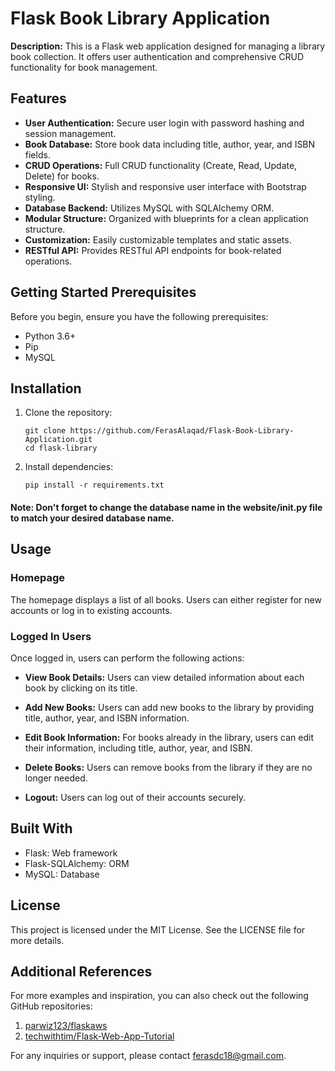 
# Flask Book Library Application

**Description:** This is a Flask web application designed for managing a library book collection. It offers user authentication and comprehensive CRUD functionality for book management.

## Features

- **User Authentication:** Secure user login with password hashing and session management.
- **Book Database:** Store book data including title, author, year, and ISBN fields.
- **CRUD Operations:** Full CRUD functionality (Create, Read, Update, Delete) for books.
- **Responsive UI:** Stylish and responsive user interface with Bootstrap styling.
- **Database Backend:** Utilizes MySQL with SQLAlchemy ORM.
- **Modular Structure:** Organized with blueprints for a clean application structure.
- **Customization:** Easily customizable templates and static assets.
- **RESTful API:** Provides RESTful API endpoints for book-related operations.

## Getting Started Prerequisites

Before you begin, ensure you have the following prerequisites:

- Python 3.6+
- Pip
- MySQL

## Installation

1. Clone the repository:

   ```shell
   git clone https://github.com/FerasAlaqad/Flask-Book-Library-Application.git
   cd flask-library
   
1. Install dependencies:

   ```shell
   pip install -r requirements.txt
#### Note: Don't forget to change the database name in the website/__init__.py file to match your desired database name.
## Usage

### Homepage

The homepage displays a list of all books. Users can either register for new accounts or log in to existing accounts.

### Logged In Users

Once logged in, users can perform the following actions:

- **View Book Details:** Users can view detailed information about each book by clicking on its title.

- **Add New Books:** Users can add new books to the library by providing title, author, year, and ISBN information.

- **Edit Book Information:** For books already in the library, users can edit their information, including title, author, year, and ISBN.

- **Delete Books:** Users can remove books from the library if they are no longer needed.

- **Logout:** Users can log out of their accounts securely.


## Built With

- Flask: Web framework
- Flask-SQLAlchemy: ORM
- MySQL: Database

## License

This project is licensed under the MIT License. See the LICENSE file for more details.

## Additional References

For more examples and inspiration, you can also check out the following GitHub repositories:

1. [parwiz123/flaskaws](https://github.com/parwiz123/flaskaws)
2. [techwithtim/Flask-Web-App-Tutorial](https://github.com/techwithtim/Flask-Web-App-Tutorial)

For any inquiries or support, please contact [ferasdc18@gmail.com](mailto:ferasdc18@gmail.com).
